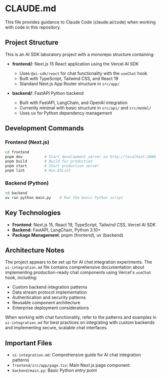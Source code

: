 # CLAUDE.md

This file provides guidance to Claude Code (claude.ai/code) when working with code in this repository.

## Project Structure

This is an AI SDK laboratory project with a monorepo structure containing:

- **frontend/**: Next.js 15 React application using the Vercel AI SDK
  - Uses `@ai-sdk/react` for chat functionality with the `useChat` hook
  - Built with TypeScript, Tailwind CSS, and React 19
  - Standard Next.js App Router structure in `src/app/`

- **backend/**: FastAPI Python backend
  - Built with FastAPI, LangChain, and OpenAI integration
  - Currently minimal with basic structure in `src/api/` and `src/model/`
  - Uses uv for Python dependency management

## Development Commands

### Frontend (Next.js)
```bash
cd frontend
pnpm dev          # Start development server on http://localhost:3000
pnpm build        # Build for production
pnpm start        # Start production server
pnpm lint         # Run ESLint
```

### Backend (Python)
```bash
cd backend
uv run python main.py    # Run the basic Python script
```

## Key Technologies

- **Frontend**: Next.js 15, React 19, TypeScript, Tailwind CSS, Vercel AI SDK
- **Backend**: FastAPI, LangChain, Python 3.10+
- **Package Management**: pnpm (frontend), uv (backend)

## Architecture Notes

The project appears to be set up for AI chat integration experiments. The `ui-integration.md` file contains comprehensive documentation about implementing production-ready chat components using Vercel's `useChat` hook, including:

- Custom backend integration patterns
- Data stream protocol implementation
- Authentication and security patterns
- Reusable component architecture
- Enterprise deployment considerations

When working with chat functionality, refer to the patterns and examples in `ui-integration.md` for best practices on integrating with custom backends and implementing secure, scalable chat interfaces.

## Important Files

- `ui-integration.md`: Comprehensive guide for AI chat integration patterns
- `frontend/src/app/page.tsx`: Main Next.js page component
- `backend/main.py`: Basic Python entry point